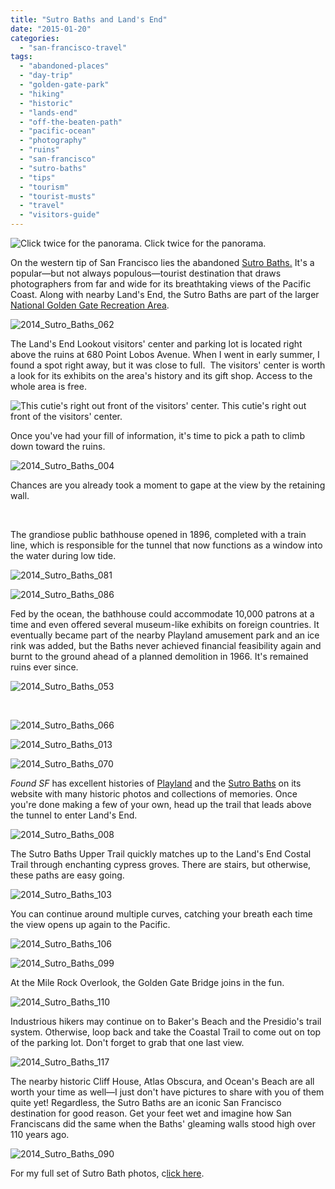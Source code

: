 ```yaml
---
title: "Sutro Baths and Land's End"
date: "2015-01-20"
categories:
  - "san-francisco-travel"
tags:
  - "abandoned-places"
  - "day-trip"
  - "golden-gate-park"
  - "hiking"
  - "historic"
  - "lands-end"
  - "off-the-beaten-path"
  - "pacific-ocean"
  - "photography"
  - "ruins"
  - "san-francisco"
  - "sutro-baths"
  - "tips"
  - "tourism"
  - "tourist-musts"
  - "travel"
  - "visitors-guide"
---
```





<div class="caption">

![Click twice for the panorama.](http://www.rebeccagomezfarrell.com/wp-content/uploads/2015/01/2014_Sutro_Baths_102-1024x277.jpg) Click twice for the panorama.</div>


On the western tip of San Francisco lies the abandoned [Sutro Baths.](http://www.nps.gov/goga/planyourvisit/cliff-house-sutro-baths.htm) It's a popular—but not always populous—tourist destination that draws photographers from far and wide for its breathtaking views of the Pacific Coast. Along with nearby Land's End, the Sutro Baths are part of the larger [National Golden Gate Recreation Area](http://www.nps.gov/goga/index.htm).

![2014_Sutro_Baths_062](http://www.rebeccagomezfarrell.com/wp-content/uploads/2015/01/2014_Sutro_Baths_062-500x333.jpg)

The Land's End Lookout visitors' center and parking lot is located right above the ruins at 680 Point Lobos Avenue. When I went in early summer, I found a spot right away, but it was close to full.  The visitors' center is worth a look for its exhibits on the area's history and its gift shop. Access to the whole area is free.




<div class="caption">

![This cutie's right out front of the visitors' center.](http://www.rebeccagomezfarrell.com/wp-content/uploads/2015/01/2014_Sutro_Baths_001-500x333.jpg) This cutie's right out front of the visitors' center.</div>


Once you've had your fill of information, it's time to pick a path to climb down toward the ruins.

![2014_Sutro_Baths_004](http://www.rebeccagomezfarrell.com/wp-content/uploads/2015/01/2014_Sutro_Baths_004-500x333.jpg)

Chances are you already took a moment to gape at the view by the retaining wall.

 

The grandiose public bathhouse opened in 1896, completed with a train line, which is responsible for the tunnel that now functions as a window into the water during low tide.

![2014_Sutro_Baths_081](http://www.rebeccagomezfarrell.com/wp-content/uploads/2015/01/2014_Sutro_Baths_081-413x500.jpg)

![2014_Sutro_Baths_086](http://www.rebeccagomezfarrell.com/wp-content/uploads/2015/01/2014_Sutro_Baths_086-500x497.jpg)

Fed by the ocean, the bathhouse could accommodate 10,000 patrons at a time and even offered several museum-like exhibits on foreign countries. It eventually became part of the nearby Playland amusement park and an ice rink was added, but the Baths never achieved financial feasibility again and burnt to the ground ahead of a planned demolition in 1966. It's remained ruins ever since.

![2014_Sutro_Baths_053](http://www.rebeccagomezfarrell.com/wp-content/uploads/2015/01/2014_Sutro_Baths_053-333x500.jpg)

 

![2014_Sutro_Baths_066](http://www.rebeccagomezfarrell.com/wp-content/uploads/2015/01/2014_Sutro_Baths_066-500x333.jpg)

![2014_Sutro_Baths_013](http://www.rebeccagomezfarrell.com/wp-content/uploads/2015/01/2014_Sutro_Baths_013-500x333.jpg)

![2014_Sutro_Baths_070](http://www.rebeccagomezfarrell.com/wp-content/uploads/2015/01/2014_Sutro_Baths_070-333x500.jpg)

_Found SF_ has excellent histories of [Playland](http://foundsf.org/index.php?title=Playland) and the [Sutro Baths](http://foundsf.org/index.php?title=The_Sutro_Baths_(ruins)) on its website with many historic photos and collections of memories. Once you're done making a few of your own, head up the trail that leads above the tunnel to enter Land's End.

![2014_Sutro_Baths_008](http://www.rebeccagomezfarrell.com/wp-content/uploads/2015/01/2014_Sutro_Baths_008-333x500.jpg)

The Sutro Baths Upper Trail quickly matches up to the Land's End Costal Trail through enchanting cypress groves. There are stairs, but otherwise, these paths are easy going.

![2014_Sutro_Baths_103](http://www.rebeccagomezfarrell.com/wp-content/uploads/2015/01/2014_Sutro_Baths_103-333x500.jpg)

You can continue around multiple curves, catching your breath each time the view opens up again to the Pacific.

![2014_Sutro_Baths_106](http://www.rebeccagomezfarrell.com/wp-content/uploads/2015/01/2014_Sutro_Baths_106-500x333.jpg)

![2014_Sutro_Baths_099](http://www.rebeccagomezfarrell.com/wp-content/uploads/2015/01/2014_Sutro_Baths_099-500x333.jpg)

At the Mile Rock Overlook, the Golden Gate Bridge joins in the fun.

![2014_Sutro_Baths_110](http://www.rebeccagomezfarrell.com/wp-content/uploads/2015/01/2014_Sutro_Baths_110-500x333.jpg)

Industrious hikers may continue on to Baker's Beach and the Presidio's trail system. Otherwise, loop back and take the Coastal Trail to come out on top of the parking lot. Don't forget to grab that one last view.

![2014_Sutro_Baths_117](http://www.rebeccagomezfarrell.com/wp-content/uploads/2015/01/2014_Sutro_Baths_117-333x500.jpg)

The nearby historic Cliff House, Atlas Obscura, and Ocean's Beach are all worth your time as well—I just don't have pictures to share with you of them quite yet! Regardless, the Sutro Baths are an iconic San Francisco destination for good reason. Get your feet wet and imagine how San Franciscans did the same when the Baths' gleaming walls stood high over 110 years ago.

![2014_Sutro_Baths_090](http://www.rebeccagomezfarrell.com/wp-content/uploads/2015/01/2014_Sutro_Baths_090.jpg)

For my full set of Sutro Bath photos, c[lick here](https://www.facebook.com/media/set/?set=a.10152182864274607.1073741886.567409606&type=1&l=b8d83372bf).
